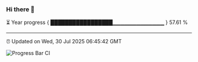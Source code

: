 ### Hi there 👋

⏳ Year progress { █████████████████▁▁▁▁▁▁▁▁▁▁▁▁▁ } 57.61 %

---

⏰ Updated on Wed, 30 Jul 2025 06:45:42 GMT

![Progress Bar CI](https://github.com/DhruviPatel157/GitHub-Actions-Demo/workflows/Progress%20Bar%20CI/badge.svg)

